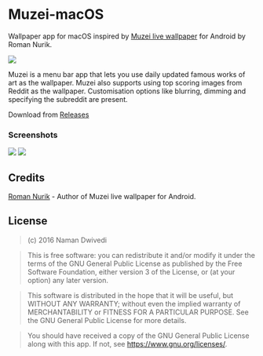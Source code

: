 # Muzei-macOS

Wallpaper app for macOS inspired by [Muzei live wallpaper](https://github.com/romannurik/muzei) for Android by Roman Nurik.

<img src="https://raw.githubusercontent.com/naman14/Muzei-macOS/master/screenshots/screen1.png" >

Muzei is a menu bar app that lets you use daily updated famous works of art as the wallpaper.
Muzei also supports using top scoring images from Reddit as the wallpaper. Customisation options like blurring, dimming and specifying the subreddit are present.

Download from [Releases](https://github.com/naman14/Muzei-macOS/releases)

### Screenshots

<img src="https://raw.githubusercontent.com/naman14/Muzei-macOS/master/screenshots/screen2.png">
<img src="https://raw.githubusercontent.com/naman14/Muzei-macOS/master/screenshots/screen3.png" >

## Credits
   [Roman Nurik](https://github.com/romannurik) - Author of Muzei live wallpaper for Android.

## License

>(c) 2016 Naman Dwivedi 

>This is free software: you can redistribute it and/or modify it under the terms of the GNU General Public License as published by the Free Software Foundation, either version 3 of the License, or (at your option) any later version. 

>This software is distributed in the hope that it will be useful, but WITHOUT ANY WARRANTY; without even the implied warranty of MERCHANTABILITY or FITNESS FOR A PARTICULAR PURPOSE. See the GNU General Public License for more details. 

>You should have received a copy of the GNU General Public License along with this app. If not, see <https://www.gnu.org/licenses/>.

